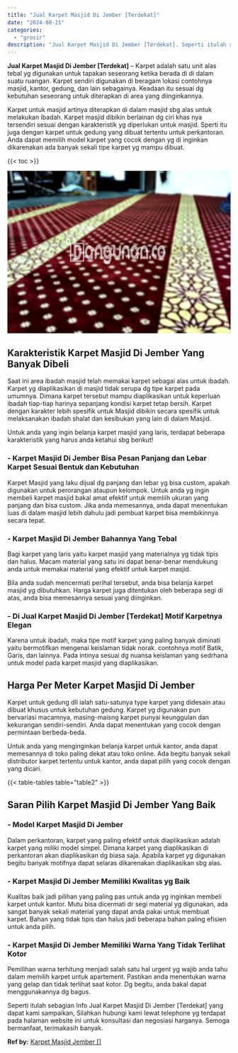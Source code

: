 ```yaml
---
title: "Jual Karpet Masjid Di Jember [Terdekat]"
date: "2024-08-21"
categories: 
  - "grosir"
description: "Jual Karpet Masjid Di Jember [Terdekat]. Seperti itulah sebagian Info Jual Karpet Masjid Di Jember [Terdekat] yang dapat kami sampaikan, Silahkan hubungi k..."
---
```


**Jual Karpet Masjid Di Jember \[Terdekat\]** – Karpet adalah satu unit alas tebal yg digunakan untuk tapakan seseorang ketika berada di di dalam suatu ruangan. Karpet sendiri digunakan di beragam lokasi contohnya masjid, kantor, gedung, dan lain sebagainya. Keadaan itu sesuai dg kebutuhan seseorang untuk diterapkan di area yang diinginkannya.

Karpet untuk masjid artinya diterapkan di dalam masjid sbg alas untuk melakukan ibadah. Karpet masjid dibikin berlainan dg ciri khas nya tersendiri sesuai dengan karakteristik yg diperlukan untuk masjid. Sperti itu juga dengan karpet untuk gedung yang dibuat tertentu untuk perkantoran. Anda dapat memilih model karpet yang cocok dengan yg di inginkan dikarenakan ada banyak sekali tipe karpet yg mampu dibuat.

{{< toc >}}

![Jual Karpet Masjid Di Jember [Terdekat]](/images/grosir-karpet-murah-12.png)

## Karakteristik Karpet Masjid Di Jember Yang Banyak Dibeli

Saat ini area ibadah masjid telah memakai karpet sebagai alas untuk ibadah. Karpet yg diaplikasikan di masjid tidak serupa dg tipe karpet pada umumnya. Dimana karpet tersebut mampu diaplikasikan untuk keperluan ibadah tiap-tiap harinya sepanjang kondisi karpet tetap bersih. Karpet dengan karakter lebih spesifik untuk Masjid dibikin secara spesifik untuk melaksanakan ibadah shalat dan kesibukan yang lain di dalam Masjid.

Untuk anda yang ingin belanja karpet masjid yang laris, terdapat beberapa karakteristik yang harus anda ketahui sbg berikut!

### \- Karpet Masjid Di Jember Bisa Pesan Panjang dan Lebar Karpet Sesuai Bentuk dan Kebutuhan

Karpet Masjid yang laku dijual dg panjang dan lebar yg bisa custom, apakah digunakan untuk perorangan ataupun kelompok. Untuk anda yg ingin membeli karpet masjid bakal amat efektif untuk memliih ukuran yang panjang dan bisa custom. Jika anda memesannya, anda dapat menentukan luas di dalam masjid lebih dahulu jadi pembuat karpet bisa membikinnya secara tepat.

### \- Karpet Masjid Di Jember Bahannya Yang Tebal

Bagi karpet yang laris yaitu karpet masjid yang materialnya yg tidak tipis dan halus. Macam material yang satu ini dapat benar-benar mendukung anda untuk memakai material yang efektif untuk karpet masjid.

Bila anda sudah mencermati perihal tersebut, anda bisa belanja karpet masjid yg dibutuhkan. Harga karpet juga ditentukan oleh beberapa segi di atas, anda bisa memesannya sesuai yang diinginkan.

### \- Di Jual Karpet Masjid Di Jember \[Terdekat\] Motif Karpetnya Elegan

Karena untuk ibadah, maka tipe motif karpet yang paling banyak diminati yaitu bermotifkan mengenai keislaman tidak norak. contohnya motif Batik, Garis, dan lainnya. Pada intinya sesuai dg nuansa keislaman yang sedrhana untuk model pada karpet masjid yang diaplikasikan.

## Harga Per Meter Karpet Masjid Di Jember

Karpet untuk gedung dll ialah satu-satunya type karpet yang didesain atau dibuat khusus untuk kebutuhan gedung. Karpet yg digunakan pun bervariasi macamnya, masing-maisng karpet punyai keunggulan dan kekurangan sendiri-sendiri. Anda dapat menentukan yang cocok dengan permintaan berbeda-beda.

Untuk anda yang menginginkan belanja karpet untuk kantor, anda dapat memesannya di toko paling dekat atau toko online. Ada begitu banyak sekali distributor karpet tertentu untuk kantor, anda dapat pilih yang cocok dengan yang dicari.

{{< table-tables table="table2" >}}

## Saran Pilih Karpet Masjid Di Jember Yang Baik

### \- Model Karpet Masjid Di Jember

Dalam perkantoran, karpet yang paling efektif untuk diaplikasikan adalah karpet yang miliki model simpel. Dimana karpet yang diaplikasikan di perkantoran akan diaplikasikan dg biasa saja. Apabila karpet yg digunakan begitu banyak motifnya dapat selaras dikarenakan diaplikasikan sbg alas.

### \- Karpet Masjid Di Jember Memiliki Kwalitas yg Baik

Kualitas baik jadi pilihan yang paling pas untuk anda yg inginkan membeli karpet untuk kantor. Mutu bisa dicermati dr segi material yg digunakan, ada sangat banyak sekali material yang dapat anda pakai untuk membuat karpet. Bahan yang tidak tipis dan halus jadi beberapa bahan paling efisien untuk anda pilih.

### \- Karpet Masjid Di Jember Memiliki Warna Yang Tidak Terlihat Kotor

Pemilihan warna terhitung menjadi salah satu hal urgent yg wajib anda tahu dalam memilih karpet untuk apartement. Pastikan anda menentukan warna yang gelap dan tidak terlihat saat kotor. Dg begitu, anda bakal dapat menggunakannya dg bagus.

Seperti itulah sebagian Info Jual Karpet Masjid Di Jember \[Terdekat\] yang dapat kami sampaikan, Silahkan hubungi kami lewat telephone yg terdapat pada halaman website ini untuk konsultasi dan negosiasi harganya. Semoga bermanfaat, terimakasih banyak.

**Ref by:**  [Karpet Masjid Jember []](https://id.wikipedia.org/wiki/Karpet)
